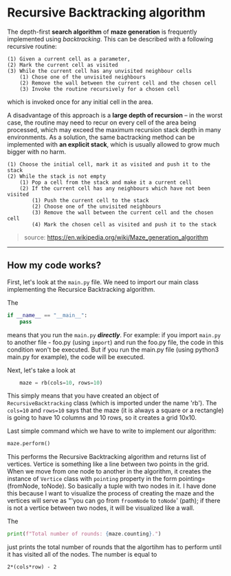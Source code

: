 # Recursive Backtracking algorithm
The depth-first **search algorithm** of **maze generation** is frequently implemented using *backtracking*. This can be described with a following recursive routine:

    (1) Given a current cell as a parameter,
    (2) Mark the current cell as visited
    (3) While the current cell has any unvisited neighbour cells
        (1) Chose one of the unvisited neighbours
        (2) Remove the wall between the current cell and the chosen cell
        (3) Invoke the routine recursively for a chosen cell

which is invoked once for any initial cell in the area.

A disadvantage of this approach is a **large depth of recursion** – in the worst case, the routine may need to recur on every cell of the area being processed, which may exceed the maximum recursion stack depth in many environments. As a solution, the same bactracking method can be implemented with **an explicit stack**, which is usually allowed to grow much bigger with no harm.

    (1) Choose the initial cell, mark it as visited and push it to the stack
    (2) While the stack is not empty
        (1) Pop a cell from the stack and make it a current cell
        (2) If the current cell has any neighbours which have not been visited
            (1) Push the current cell to the stack
            (2) Choose one of the unvisited neighbours
            (3) Remove the wall between the current cell and the chosen cell
            (4) Mark the chosen cell as visited and push it to the stack

> source: https://en.wikipedia.org/wiki/Maze_generation_algorithm

***

## How my code works?
First, let's look at the `main.py` file. We need to import our main class implementing the Recursice Backtracking algorithm. 

The
```python
if __name__ == "__main__": 
    pass 
```
means that you run the `main.py` ***directly***. For example: if you import `main.py` to another file - foo.py (using `import`) and run the foo.py file, the code in this condition won't be executed. But if you run the main.py file (using python3 main.py for example), the code will be executed.

Next, let's take a look at 
```python
    maze = rb(cols=10, rows=10)
```
This simply means that you have created an object of `RecursiveBacktracking` class (which is imported under the name 'rb'). The `cols=10` and `rows=10` says that the maze (it is always a square or a rectangle) is going to have 10 columns and 10 rows, so it creates a grid 10x10.

Last simple command which we have to write to implement our algorithm:
```python
maze.perform()
```
This performs the Recursive Backtracking algorithm and returns list of vertices. Vertice is something like a line between two points in the grid. When we move from one node to another in the algorithm, it creates the instance of `Vertice` class with `pointing` property in the form pointing=(fromNode, toNode). So basically a tuple with two nodes in it. I have done this because I want to visualize the process of creating the maze and the vertices will serve as "'you can go from `froomNode` to `toNode`' (path); if there is not a vertice between two nodes, it will be visualized like a wall. 

The
```python
print(f"Total number of rounds: {maze.counting}.")
```
just prints the total number of rounds that the algortihm has to perform until it has visited all of the nodes. The number is equal to
```
2*(cols*row) - 2 
```